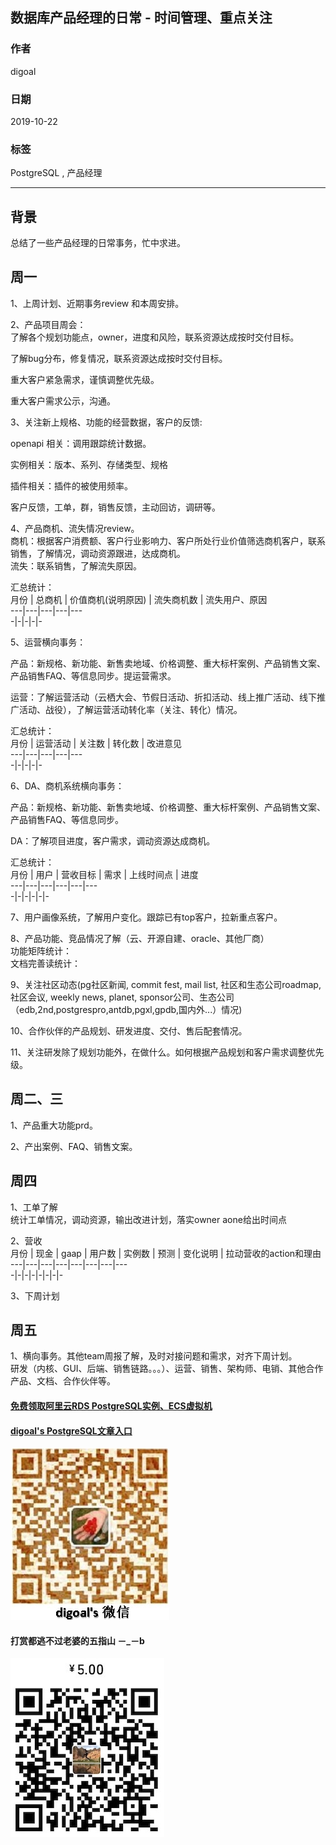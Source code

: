 ## 数据库产品经理的日常 - 时间管理、重点关注     
                                                                       
### 作者                                                                       
digoal                                                                       
                                                                       
### 日期                                                                       
2019-10-22                                                                     
                                                                       
### 标签                                                                       
PostgreSQL , 产品经理          
                                                                       
----                                                                       
                                                                       
## 背景       
总结了一些产品经理的日常事务，忙中求进。  
    
## 周一    
1、上周计划、近期事务review 和本周安排。        
    
2、产品项目周会：     
了解各个规划功能点，owner，进度和风险，联系资源达成按时交付目标。      
    
了解bug分布，修复情况，联系资源达成按时交付目标。      
    
重大客户紧急需求，谨慎调整优先级。      
    
重大客户需求公示，沟通。      
    
3、关注新上规格、功能的经营数据，客户的反馈:      
    
openapi 相关：调用跟踪统计数据。    
    
实例相关：版本、系列、存储类型、规格     
    
插件相关：插件的被使用频率。    
  
客户反馈，工单，群，销售反馈，主动回访，调研等。  
    
4、产品商机、流失情况review。    
商机：根据客户消费额、客户行业影响力、客户所处行业价值筛选商机客户，联系销售，了解情况，调动资源跟进，达成商机。     
流失：联系销售，了解流失原因。    
    
汇总统计：    
月份 | 总商机 | 价值商机(说明原因) | 流失商机数 | 流失用户、原因    
---|---|---|---|---    
-|-|-|-|-    
    
5、运营横向事务：    
    
产品：新规格、新功能、新售卖地域、价格调整、重大标杆案例、产品销售文案、产品销售FAQ、等信息同步。提运营需求。      
    
运营：了解运营活动（云栖大会、节假日活动、折扣活动、线上推广活动、线下推广活动、战役），了解运营活动转化率（关注、转化）情况。     
    
汇总统计：    
月份 | 运营活动 | 关注数 | 转化数 | 改进意见    
---|---|---|---|---    
-|-|-|-|-    
    
6、DA、商机系统横向事务：    
    
产品：新规格、新功能、新售卖地域、价格调整、重大标杆案例、产品销售文案、产品销售FAQ、等信息同步。     
    
DA：了解项目进度，客户需求，调动资源达成商机。     
    
汇总统计：    
月份 | 用户 | 营收目标 | 需求 | 上线时间点 | 进度    
---|---|---|---|---|---    
-|-|-|-|-|-    
    
7、用户画像系统，了解用户变化。跟踪已有top客户，拉新重点客户。      
    
8、产品功能、竞品情况了解（云、开源自建、oracle、其他厂商）     
功能矩阵统计：    
文档完善读统计：    
    
9、关注社区动态(pg社区新闻, commit fest, mail list, 社区和生态公司roadmap, 社区会议, weekly news, planet, sponsor公司、生态公司（edb,2nd,postgrespro,antdb,pgxl,gpdb,国内外...）情况)     
    
10、合作伙伴的产品规划、研发进度、交付、售后配套情况。      
    
11、关注研发除了规划功能外，在做什么。如何根据产品规划和客户需求调整优先级。     
    
## 周二、三    
1、产品重大功能prd。     
    
2、产出案例、FAQ、销售文案。    
    
## 周四    
1、工单了解    
统计工单情况，调动资源，输出改进计划，落实owner aone给出时间点     
    
2、营收     
月份 | 现金 | gaap | 用户数 | 实例数 | 预测 | 变化说明 | 拉动营收的action和理由    
---|---|---|---|---|---|---|---    
-|-|-|-|-|-|-|-    
    
3、下周计划    
    
## 周五    
1、横向事务。其他team周报了解，及时对接问题和需求，对齐下周计划。     
研发（内核、GUI、后端、销售链路。。。）、运营、销售、架构师、电销、其他合作产品、文档、合作伙伴等。    
    
  
#### [免费领取阿里云RDS PostgreSQL实例、ECS虚拟机](https://free.aliyun.com/ "57258f76c37864c6e6d23383d05714ea")
  
  
#### [digoal's PostgreSQL文章入口](https://github.com/digoal/blog/blob/master/README.md "22709685feb7cab07d30f30387f0a9ae")
  
  
![digoal's weixin](../pic/digoal_weixin.jpg "f7ad92eeba24523fd47a6e1a0e691b59")
  
  
#### 打赏都逃不过老婆的五指山 －_－b  
![wife's weixin ds](../pic/wife_weixin_ds.jpg "acd5cce1a143ef1d6931b1956457bc9f")
  
